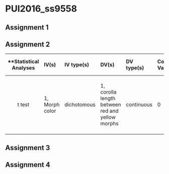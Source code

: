 # PUI2016_ss9558
## Assignment 1

## Assignment 2

| **Statistical Analyses	|  IV(s)  |  IV type(s) |  DV(s)  |  DV type(s)  |  Control Var | Control Var type  | Question to be answered | _H0_ | alpha | link to paper **| 
|:----------:|:----------|:------------|:-------------|:-------------|:------------|:------------- |:------------------|:----:|:-------:|:-------|
t test	| 1, Morph color | dichotomous | 1, corolla length between red and yellow morphs| continuous | 0 |  | 	does corolla length significantly different between red and yellow morphs | red morphs corolla length= yellow morphs corolla length | 0.1 | [Pollinator Competition as a Driver of Floral Divergence: An Experimental Test]


## Assignment 3
## Assignment 4
